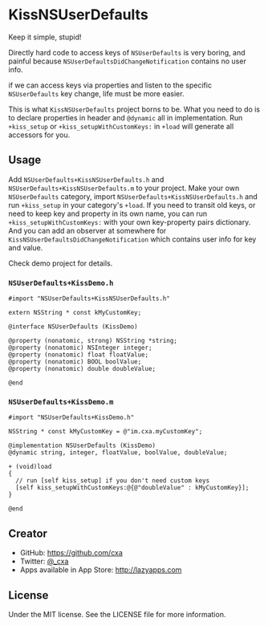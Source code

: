 # KissNSUserDefaults

Keep it simple, stupid!

Directly hard code to access keys of `NSUserDefaults` is very boring, and painful because `NSUserDefaultsDidChangeNotification` contains no user info.

if we can access keys via properties and listen to the specific `NSUserDefaults` key change, life must be more easier.

This is what `KissNSUserDefaults` project borns to be. What you need to do is to declare properties in header and `@dynamic` all in implementation. Run `+kiss_setup` or `+kiss_setupWithCustomKeys:` in `+load` will generate all accessors for you. 

## Usage

Add `NSUserDefaults+KissNSUserDefaults.h` and `NSUserDefaults+KissNSUserDefaults.m` to your project. Make your own `NSUserDefaults` category, import `NSUserDefaults+KissNSUserDefaults.h` and run `+kiss_setup` in your category's `+load`. If you need to transit old keys, or need to keep key and property in its own name, you can run `+kiss_setupWithCustomKeys:` with your own key-property pairs dictionary. And you can add an observer at somewhere for `KissNSUserDefaultsDidChangeNotification` which contains user info for key and value.

Check demo project for details.

### `NSUserDefaults+KissDemo.h`

    #import "NSUserDefaults+KissNSUserDefaults.h"
    
    extern NSString * const kMyCustomKey;
    
    @interface NSUserDefaults (KissDemo)
    
    @property (nonatomic, strong) NSString *string;
    @property (nonatomic) NSInteger integer;
    @property (nonatomic) float floatValue;
    @property (nonatomic) BOOL boolValue;
    @property (nonatomic) double doubleValue;
    
    @end
	
### `NSUserDefaults+KissDemo.m`

    #import "NSUserDefaults+KissDemo.h"
    
    NSString * const kMyCustomKey = @"im.cxa.myCustomKey";
    
    @implementation NSUserDefaults (KissDemo)
    @dynamic string, integer, floatValue, boolValue, doubleValue;
    
    + (void)load
    {
      // run [self kiss_setup] if you don't need custom keys
      [self kiss_setupWithCustomKeys:@{@"doubleValue" : kMyCustomKey}];
    }
    
    @end
		
## Creator

* GitHub: <https://github.com/cxa>
* Twitter: [@_cxa](https://twitter.com/_cxa)
* Apps available in App Store: <http://lazyapps.com>

## License

Under the MIT license. See the LICENSE file for more information.